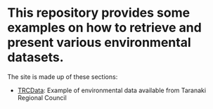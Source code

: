 # This repository provides some examples on how to retrieve and present various environmental datasets.

<p>
  The site is made up of these sections:
  <ul type = "dot">
  <li><a href="/notebooks/TRCData.ipynb">TRCData</a>: Example of environmental data available from Taranaki Regional Council</li>
  </ul>
</p>

